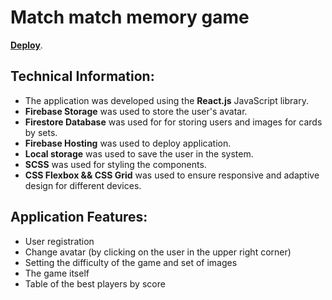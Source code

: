 # Match match memory game

**[Deploy](https://match-match-game-9501e.web.app/)**.

## Technical Information:

- The application was developed using the **React.js** JavaScript library.
- **Firebase Storage** was used to store the user's avatar.
- **Firestore Database** was used for for storing users and images for cards by sets.
- **Firebase Hosting** was used to deploy application.
- **Local storage** was used to save the user in the system.
- **SCSS** was used for styling the components.
- **CSS Flexbox && CSS Grid** was used to ensure responsive and adaptive design for different devices.

## Application Features:

- User registration
- Change avatar (by clicking on the user in the upper right corner)
- Setting the difficulty of the game and set of images
- The game itself
- Table of the best players by score
